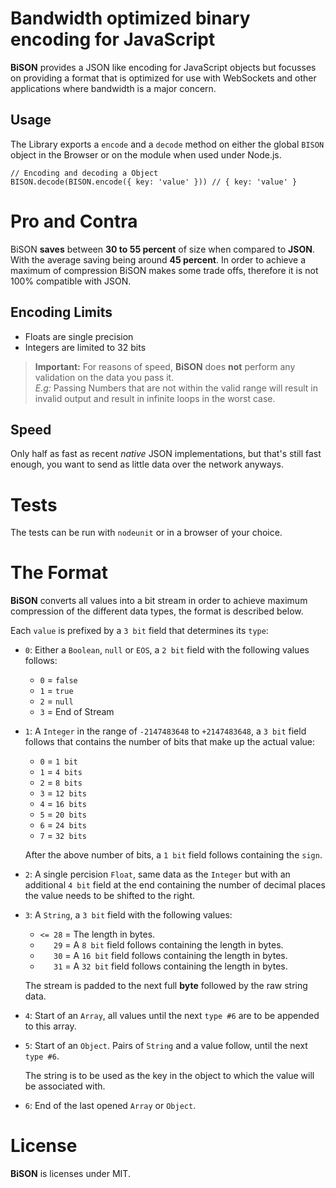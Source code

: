 Bandwidth optimized binary encoding for JavaScript 
==================================================

**BiSON** provides a JSON like encoding for JavaScript objects but focusses
on providing a format that is optimized for use with WebSockets and other 
applications where bandwidth is a major concern.


## Usage

The Library exports a `encode` and a `decode` method on either the global `BISON` 
object in the Browser or on the module when used under Node.js.

    // Encoding and decoding a Object
    BISON.decode(BISON.encode({ key: 'value' })) // { key: 'value' }


# Pro and Contra 

BiSON **saves** between **30 to 55 percent** of size when compared to **JSON**. 
With the average saving being around **45 percent**.
In order to achieve a maximum of compression BiSON makes some trade offs, 
therefore it is not 100% compatible with JSON.


## Encoding Limits

- Floats are single precision
- Integers are limited to 32 bits

> **Important:** For reasons of speed, **BiSON** does **not** perform any 
> validation on the data you pass it.  
> *E.g:* Passing Numbers that are not within the valid range will result 
> in invalid  output and result in infinite loops in the worst case.


## Speed

Only half as fast as recent *native* JSON implementations, but that's still 
fast enough, you want to send as little data over the network anyways.


# Tests

The tests can be run with `nodeunit` or in a browser of your choice.

# The Format

**BiSON** converts all values into a bit stream in order to achieve maximum 
compression of the different data types, the format is described below.

Each `value` is prefixed by a `3 bit` field that determines its `type`:

- `0`: 
    Either a `Boolean`,  `null` or `EOS`, a `2 bit` field with the following 
    values follows:

	- `0` = `false` 
	- `1` = `true` 
	- `2` = `null` 
	- `3` = End of Stream

- `1`: 
    A `Integer` in the range of `-2147483648` to `+2147483648`, a `3 bit` field
    follows that contains the number of bits that make up the actual value:

	- `0` = `1 bit` 
	- `1` = `4 bits` 
	- `2` = `8 bits` 
	- `3` = `12 bits` 
	- `4` = `16 bits` 
	- `5` = `20 bits` 
	- `6` = `24 bits` 
	- `7` = `32 bits` 

    After the above number of bits, a `1 bit` field follows containing the `sign`.

- `2`:
    A single percision `Float`, same data as the `Integer` but with an additional
    `4 bit` field at the end containing the number of decimal places the value needs
    to be shifted to the right.

- `3`:
    A `String`, a `3 bit` field with the following values:

	- `<= 28` = The length in bytes.
	- `   29` = A `8 bit` field follows containing the length in bytes.
	- `   30` = A `16 bit` field follows containing the length in bytes.
	- `   31` = A `32 bit` field follows containing the length in bytes.

    The stream is padded to the next full **byte** followed by the raw string data.

- `4`:
    Start of an `Array`, all values until the next `type #6` are to be 
    appended to this array.

- `5`:
    Start of an `Object`. Pairs of `String` and a value follow, until the next 
    `type #6`.

    The string is to be used as the key in the object to which the value will be 
    associated with.

- `6`:
    End of the last opened `Array` or `Object`.


# License

**BiSON** is licenses under MIT.

